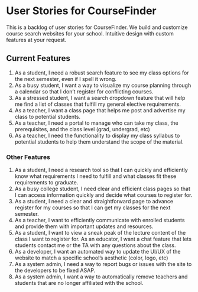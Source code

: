 # User Stories for CourseFinder

This is a backlog of user stories for CourseFinder. We build and customize course search websites for your school. Intuitive design with custom features at your request.

## Current Features

1. As a student, I need a robust search feature to see my class options for the next semester, even if I spell it wrong.
2. As a busy student, I want a way to visualize my course planning through a calendar so that I don’t register for conflicting courses.
3. As a stressed student, I want a search dropdown feature that will help me find a list of classes that fulfill my general elective requirements.
4. As a teacher, I want a class page that helps me post and advertise my class to potential students. 
5. As a teacher, I need a portal to manage who can take my class, the prerequisites, and the class level (grad, undergrad, etc)
6. As a teacher, I need the functionality to display my class syllabus to potential students to help them understand the scope of the material.

### Other Features

1. As a student, I need a research tool so that I can quickly and efficiently know what requirements I need to fulfill and what classes fit these requirements to graduate.
2. As a busy college student, I need clear and efficient class pages so that I can access information quickly and decide what courses to register for.
3. As a student, I need a clear and straightforward page to advance register for my courses so that I can get my classes for the next semester.
4. As a teacher, I want to efficiently communicate with enrolled students and provide them with important updates and resources.
5. As a student, I want to view a sneak peak of the lecture content of the class I want to register for. 
As an educator, I want a chat feature that lets students contact me or the TA with any questions about the class.
6. As a developer, I want an automated way to update the UI/UX of the website to match a specific school’s aesthetic (color, logo, etc)
7. As a system admin, I need a way to report bugs or issues with the site to the developers to be fixed ASAP.
8. As a system admin, I want a way to automatically remove teachers and students that are no longer affiliated with the school.
